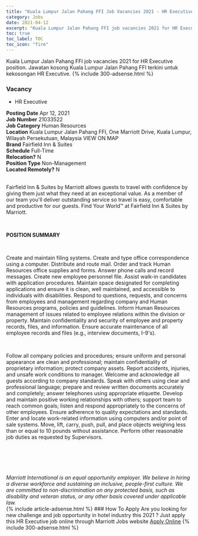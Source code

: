 ```yaml
---
title: "Kuala Lumpur Jalan Pahang FFI Job Vacancies 2021 - HR Executive" 
category: Jobs 
date: 2021-04-12 
excerpt: "Kuala Lumpur Jalan Pahang FFI job vacancies 2021 for HR Executive position. Jawatan kosong Kuala Lumpur Jalan Pahang FFI terkini untuk kekosongan HR Executive." 
toc: true 
toc_label: TOC 
toc_icon: "fire" 
--- 
```


Kuala Lumpur Jalan Pahang FFI job vacancies 2021 for HR Executive position. Jawatan kosong Kuala Lumpur Jalan Pahang FFI terkini untuk kekosongan HR Executive. 
{% include 300-adsense.html %} 
### Vacancy 
- HR Executive 
<div><div><b>Posting Date</b> Apr 12, 2021<br><b>Job Number</b> 21033522<br><b>Job Category</b> Human Resources<br><b>Location</b> Kuala Lumpur Jalan Pahang FFI, One Marriott Drive, Kuala Lumpur, Wilayah Persekutuan, Malaysia VIEW ON MAP<br><b>Brand</b> Fairfield Inn &amp; Suites<br><b>Schedule</b> Full-Time<br><b>Relocation?</b> N<br><b>Position Type</b> Non-Management<br><b>Located Remotely?</b> N<br><br><p>Fairfield Inn &amp; Suites by Marriott allows guests to travel with confidence by giving them just what they need at an exceptional value. As a member of our team you'll deliver outstanding service so travel is easy, comfortable and productive for our guests. Find Your World&#8482; at Fairfield Inn &amp; Suites by Marriott.</p><br></div><div> <p><strong>POSITION SUMMARY</strong></p> <p>&#160;</p> <p>Create and maintain filing systems. Create and type office correspondence using a computer. Distribute and route mail. Order and track Human Resources office supplies and forms. Answer phone calls and record messages. Create new employee personnel file. Assist walk-in candidates with application procedures. Maintain space designated for completing applications and ensure it is clean, well maintained, and accessible to individuals with disabilities. Respond to questions, requests, and concerns from employees and management regarding company and Human Resources programs, policies and guidelines. Inform Human Resources management of issues related to employee relations within the division or property. Maintain confidentiality and security of employee and property records, files, and information. Ensure accurate maintenance of all employee records and files (e.g., interview documents, I-9's).</p> <p>&#160;</p> <p>Follow all company policies and procedures; ensure uniform and personal appearance are clean and professional; maintain confidentiality of proprietary information; protect company assets. Report accidents, injuries, and unsafe work conditions to manager. Welcome and acknowledge all guests according to company standards. Speak with others using clear and professional language; prepare and review written documents accurately and completely; answer telephones using appropriate etiquette. Develop and maintain positive working relationships with others; support team to reach common goals; listen and respond appropriately to the concerns of other employees. Ensure adherence to quality expectations and standards. Enter and locate work-related information using computers and/or point of sale systems. Move, lift, carry, push, pull, and place objects weighing less than or equal to 10 pounds without assistance. Perform other reasonable job duties as requested by Supervisors.</p> <p>&#160;</p> <p>&#160;</p> </div> <div> &#160;</div> <em>Marriott International is an equal opportunity employer.&#160;We believe in hiring a diverse workforce and sustaining an inclusive, people-first culture.&#160;We are committed to non-discrimination on&#160;any&#160;protected&#160;basis, such as disability and veteran status, or any other basis covered under applicable law.</em><br></div> 
{% include article-adsense.html %} 
### How To Apply 
Are you looking for new challenge and job opportunity in hotel industry this 2021 ?
Just apply this HR Executive job online through Marriott Jobs website 
<a href="https://jobs.marriott.com/marriott/jobs/21033522?lang=en-us" class="btn btn--info" target="_blank" rel="nofollow noopenner">Apply Online</a> 
{% include 300-adsense.html %} 